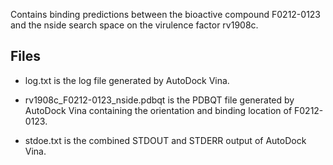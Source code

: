 Contains binding predictions between the bioactive compound F0212-0123 and the nside search space on the virulence factor rv1908c.

## Files

- log.txt is the log file generated by AutoDock Vina.

- rv1908c_F0212-0123_nside.pdbqt is the PDBQT file generated by AutoDock Vina containing the orientation and binding location of F0212-0123.

- stdoe.txt is the combined STDOUT and STDERR output of AutoDock Vina.

